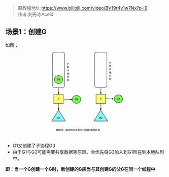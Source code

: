 > 原教程地址:https://www.bilibili.com/video/BV19r4y1w7Nx?p=9 \
> 作者:刘丹冰Aceld

## 场景1：创建G

如图：
<img style="display: block; margin: 0 auto;" src="../img/G-create.png" width="50%" alt="" />

* G1又创建了子协程G3
* 由于G1与G3可能需要共享数据等原因，会优先将G3加入到G1所在到本地队列中。

**即：当一个G创建一个G时，新创建的G应当与其创建G的父G在同一个线程中**